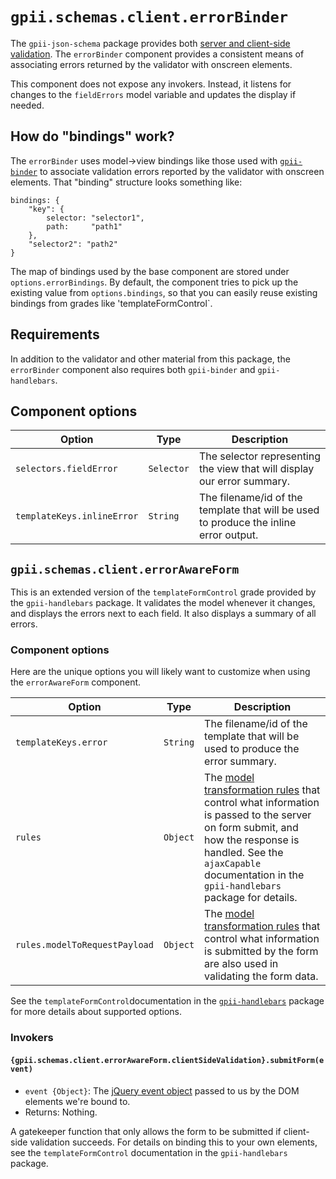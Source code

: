 # `gpii.schemas.client.errorBinder`

The `gpii-json-schema` package provides both [server and client-side validation](validator.md).  The `errorBinder`
component provides a consistent means of associating errors returned by the validator with onscreen elements.

This component does not expose any invokers.  Instead, it listens for changes to the `fieldErrors` model variable and
updates the display if needed.

## How do "bindings" work?

The `errorBinder` uses model->view bindings like those used with [`gpii-binder`](https://github.com/GPII/gpii-binder) to
associate validation errors reported by the validator with onscreen elements.  That "binding" structure looks something
like:

```snippet
bindings: {
    "key": {
        selector: "selector1",
        path:     "path1"
    },
    "selector2": "path2"
}
```

The map of bindings used by the base component are stored under `options.errorBindings`.  By default, the component
tries to pick up the existing value from `options.bindings`, so that you can easily reuse existing bindings from
grades like 'templateFormControl`.

## Requirements

In addition to the validator and other material from this package, the `errorBinder` component also requires both
`gpii-binder` and `gpii-handlebars`.

## Component options

| Option             | Type     | Description |
| ------------------ | -------- | ----------- |
| `selectors.fieldError` | `Selector` | The selector representing the view that will display our error summary. |
| `templateKeys.inlineError` | `String` | The filename/id of the template that will be used to produce the inline error output. |

## `gpii.schemas.client.errorAwareForm`

This is an extended version of the `templateFormControl` grade provided by the `gpii-handlebars` package.
It validates the model whenever it changes, and displays the errors next to each field.  It also displays a summary of
all errors.

### Component options

Here are the unique options you will likely want to customize when using the `errorAwareForm` component.

| Option             | Type     | Description |
| ------------------ | -------- | ----------- |
| `templateKeys.error` | `String` | The filename/id of the template that will be used to produce the error summary. |
| `rules` | `Object` | The [model transformation rules](https://wiki.fluidproject.org/display/docs/fluid.model.transformWithRules) that control what information is passed to the server on form submit, and how the response is handled.  See the `ajaxCapable` documentation in the `gpii-handlebars` package for details. |
| `rules.modelToRequestPayload` | `Object` | The [model transformation rules](https://wiki.fluidproject.org/display/docs/fluid.model.transformWithRules) that control what information is submitted by the form are also used in validating the form data. |

See the `templateFormControl`documentation in the [`gpii-handlebars`](https://github.com/GPII/gpii-handlebars) package
for more details about supported options.

### Invokers

#### `{gpii.schemas.client.errorAwareForm.clientSideValidation}.submitForm(event)`

* `event {Object}`: The [jQuery event object](http://api.jquery.com/Types/#Event) passed to us by the DOM elements we're bound to.
* Returns: Nothing.

A gatekeeper function that only allows the form to be submitted if client-side validation succeeds.  For details on
binding this to your own elements, see the `templateFormControl` documentation in the `gpii-handlebars` package.
